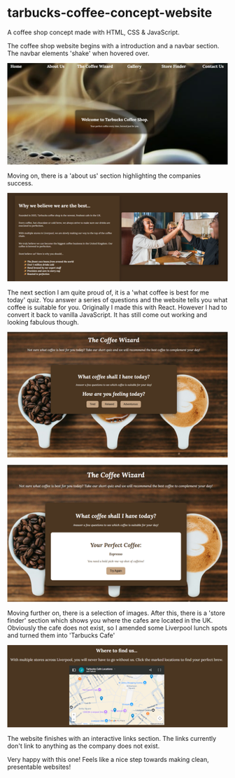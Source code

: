 # tarbucks-coffee-concept-website
A coffee shop concept made with HTML, CSS &amp; JavaScript. 

The coffee shop website begins with a introduction and a navbar section. The navbar elements 'shake' when hovered over.

![Coffee website 1](coffeeshop1.png)

Moving on, there is a 'about us' section highlighting the companies success.

![Coffee website 2](coffeeshop2.png)

The next section I am quite proud of, it is a 'what coffee is best for me today' quiz.
You answer a series of questions and the website tells you what coffee is suitable for you.
Originally I made this with React. However I had to convert it back to vanilla JavaScript.
It has still come out working and looking fabulous though.

![Coffee website 3](coffeeshop3.png)

![Coffee website 4](coffeeshop4.png)

Moving further on, there is a selection of images.
After this, there is a 'store finder' section which shows you where the cafes are located in the UK.
Obviously the cafe does not exist, so I amended some Liverpool lunch spots and turned them into 'Tarbucks Cafe'

![Coffee website 5](coffeeshop5.png)

The website finishes with an interactive links section.
The links currently don't link to anything as the company does not exist.

Very happy with this one! Feels like a nice step towards making clean, presentable websites!

























